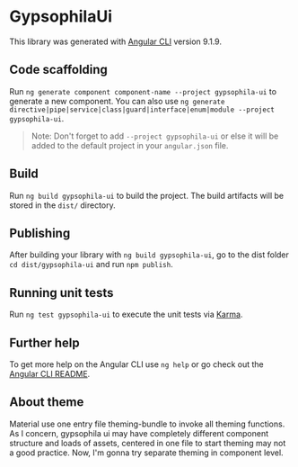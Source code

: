 # GypsophilaUi

This library was generated with [Angular CLI](https://github.com/angular/angular-cli) version 9.1.9.

## Code scaffolding

Run `ng generate component component-name --project gypsophila-ui` to generate a new component. You can also use `ng generate directive|pipe|service|class|guard|interface|enum|module --project gypsophila-ui`.
> Note: Don't forget to add `--project gypsophila-ui` or else it will be added to the default project in your `angular.json` file. 

## Build

Run `ng build gypsophila-ui` to build the project. The build artifacts will be stored in the `dist/` directory.

## Publishing

After building your library with `ng build gypsophila-ui`, go to the dist folder `cd dist/gypsophila-ui` and run `npm publish`.

## Running unit tests

Run `ng test gypsophila-ui` to execute the unit tests via [Karma](https://karma-runner.github.io).

## Further help

To get more help on the Angular CLI use `ng help` or go check out the [Angular CLI README](https://github.com/angular/angular-cli/blob/master/README.md).

## About theme 

Material use one entry file theming-bundle to invoke all theming functions.
As I concern, gypsophila ui may have completely different component structure and loads of assets, centered in one file to start theming may not a good practice.
Now, I'm gonna try separate theming in component level. 
